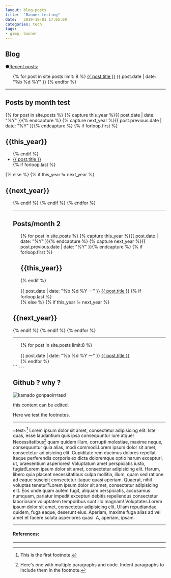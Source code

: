 ```yaml
---
layout: blog-posts
title:  "Banner testing"
date:   2019-10-01 17:05:00
categories: tech
tags:
- gimp, banner
---
```


## Blog

<span class="yellow-circle">●</span>[Recent posts:]({{site.baseurl}}/blog/)

<ul class="myposts-index">
{% for post in site.posts limit: 8 %}
    <a class="post-article" href="{{ post.url }}">{{ post.title }}</a>
   	<span class="post-date">{{ post.date | date: "%b %d %Y" }}</span>
{% endfor %}
</ul>

---

## Posts by month test

{% for post in site.posts  %}
    {% capture this_year %}{{ post.date | date: "%Y" }}{% endcapture %}
    {% capture next_year %}{{ post.previous.date | date: "%Y" }}{% endcapture %}
	    {% if forloop.first %}
<h2 id="{{ this_year }}-ref">{{this_year}}</h2>
<ul>
	    {% endif %}
<li><a href="{{ post.url }}">{{ post.title }}</a></li>	
		{% if forloop.last %}
</ul>
    	{% else %}
        	{% if this_year != next_year %}
</ul>
<h2 id="{{ next_year }}-ref">{{next_year}}</h2>
<ul>
        	{% endif %}
    	{% endif %}
{% endfor %}

---

## Posts/month 2

<ul class="myposts-index"> <!-- ore no CODO -->
{% for post in site.posts  %}
    {% capture this_year %}{{ post.date | date: "%Y" }}{% endcapture %}
    {% capture next_year %}{{ post.previous.date | date: "%Y" }}{% endcapture %}
	    {% if forloop.first %}
<h2 id="{{ this_year }}-ref">{{this_year}}</h2>
	    {% endif %}
<ul class="alter-padding" style="padding-left: 0px; margin-left: 0px;"> <!-- ore no CODO -->
<span class="old-postDate">{{ post.date | date: "%b %d %Y  ー" }}</span> <!-- ore no CODO -->
<a class="post-article" href="{{ post.url }}">{{ post.title }}</a>
		{% if forloop.last %}
</ul>
    	{% else %}
        	{% if this_year != next_year %}
</ul>
<h2 id="{{ next_year }}-ref">{{next_year}}</h2>
        	{% endif %}
    	{% endif %}
{% endfor %}

---

<ul class="myposts-index">
{% for post in site.posts limit:8 %}
	<ul class="alter-padding" style="padding-left: 0px; margin-left: 0px;">
    <span class="old-postDate">{{ post.date | date: "%b %d %Y  ー" }}</span>
    <a class="post-article" href="{{ post.url }}">{{ post.title }}</a>
	</ul>
{% endfor %}
</ul>
```
---

## Github ? why ? 

![kamado gonpaoirrrasd](/images/banner-base-kny-102-min.jpg)


<div contenteditable="">this content can be edited.</div>

<p contenteditable="">Here we test the footnotes.</p>



---

~test~[^1]
Lorem ipsum dolor sit amet, consectetur adipisicing elit. Iste quas, esse laudantium quis ipsa consequuntur iure atque! Necessitatibus[^bignote] quam quidem illum, corrupti molestiae, maxime neque, consequuntur quia alias, modi commodi.Lorem ipsum dolor sit amet, consectetur adipisicing elit. Cupiditate rem ducimus dolores repellat itaque perferendis corporis ex dicta doloremque optio harum excepturi, ut, praesentium asperiores! Voluptatum amet perspiciatis iusto, fugiat!Lorem ipsum dolor sit amet, consectetur adipisicing elit. Harum, libero quia placeat necessitatibus culpa mollitia, illum, quam sed ratione ad eaque suscipit consectetur itaque quasi aperiam. Quaerat, nihil voluptas tenetur?Lorem ipsum dolor sit amet, consectetur adipisicing elit. Eos unde quam autem fugit, aliquam perspiciatis, accusamus numquam, pariatur impedit excepturi debitis repellendus consectetur laboriosam voluptatem temporibus sunt illo magnam! Voluptates.Lorem ipsum dolor sit amet, consectetur adipisicing elit. Ullam repudiandae quidem, fuga eaque, deserunt eius. Aperiam, maxime fuga alias ad vel amet et facere soluta asperiores quasi. A, aperiam, ipsam.


<hr class="-footnotes">

#### References:
[^1]: This is the first footnote.
[^bignote]: Here's one with multiple paragraphs and code.
	Indent paragraphs to include them in the footnote.
---